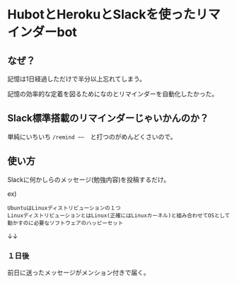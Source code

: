 # HubotとHerokuとSlackを使ったリマインダーbot

## なぜ？
記憶は1日経過しただけで半分以上忘れてしまう。

記憶の効率的な定着を図るためになのとリマインダーを自動化したかった。


## Slack標準搭載のリマインダーじゃいかんのか？
単純にいちいち `/remind ~~`　と打つのがめんどくさいので。

## 使い方
Slackに何かしらのメッセージ(勉強内容)を投稿するだけ。

ex)
```
UbuntuはLinuxディストリビューションの１つ
LinuxディストリビューションとはLinux(正確にはLinuxカーネル)と組み合わせてOSとして動かすのに必要なソフトウェアのハッピーセット
```
↓↓
### １日後
前日に送ったメッセージがメンション付きで届く。
